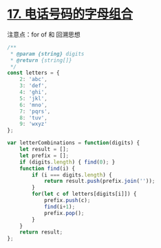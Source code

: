 # [17. 电话号码的字母组合](https://leetcode-cn.com/problems/letter-combinations-of-a-phone-number/)

注意点：for of 和 回溯思想 

```javascript
/**
 * @param {string} digits
 * @return {string[]}
 */
const letters = {
    2: 'abc',
    3: 'def',
    4: 'ghi',
    5: 'jkl',
    6: 'mno',
    7: 'pqrs',
    8: 'tuv',
    9: 'wxyz'
};

var letterCombinations = function(digits) {
    let result = [];
    let prefix = [];
    if (digits.length) { find(0); }	
    function find(i) {
        if (i === digits.length) {
            return result.push(prefix.join(''));
        }
        for(let c of letters[digits[i]]) {
            prefix.push(c);
            find(i+1);
            prefix.pop();
        }
    }
    return result;
};
```

